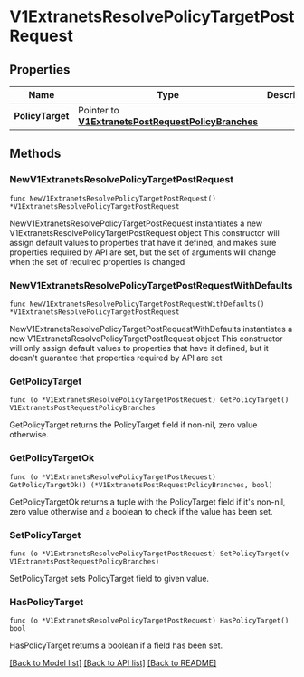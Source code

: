 # V1ExtranetsResolvePolicyTargetPostRequest

## Properties

Name | Type | Description | Notes
------------ | ------------- | ------------- | -------------
**PolicyTarget** | Pointer to [**V1ExtranetsPostRequestPolicyBranches**](V1ExtranetsPostRequestPolicyBranches.md) |  | [optional] 

## Methods

### NewV1ExtranetsResolvePolicyTargetPostRequest

`func NewV1ExtranetsResolvePolicyTargetPostRequest() *V1ExtranetsResolvePolicyTargetPostRequest`

NewV1ExtranetsResolvePolicyTargetPostRequest instantiates a new V1ExtranetsResolvePolicyTargetPostRequest object
This constructor will assign default values to properties that have it defined,
and makes sure properties required by API are set, but the set of arguments
will change when the set of required properties is changed

### NewV1ExtranetsResolvePolicyTargetPostRequestWithDefaults

`func NewV1ExtranetsResolvePolicyTargetPostRequestWithDefaults() *V1ExtranetsResolvePolicyTargetPostRequest`

NewV1ExtranetsResolvePolicyTargetPostRequestWithDefaults instantiates a new V1ExtranetsResolvePolicyTargetPostRequest object
This constructor will only assign default values to properties that have it defined,
but it doesn't guarantee that properties required by API are set

### GetPolicyTarget

`func (o *V1ExtranetsResolvePolicyTargetPostRequest) GetPolicyTarget() V1ExtranetsPostRequestPolicyBranches`

GetPolicyTarget returns the PolicyTarget field if non-nil, zero value otherwise.

### GetPolicyTargetOk

`func (o *V1ExtranetsResolvePolicyTargetPostRequest) GetPolicyTargetOk() (*V1ExtranetsPostRequestPolicyBranches, bool)`

GetPolicyTargetOk returns a tuple with the PolicyTarget field if it's non-nil, zero value otherwise
and a boolean to check if the value has been set.

### SetPolicyTarget

`func (o *V1ExtranetsResolvePolicyTargetPostRequest) SetPolicyTarget(v V1ExtranetsPostRequestPolicyBranches)`

SetPolicyTarget sets PolicyTarget field to given value.

### HasPolicyTarget

`func (o *V1ExtranetsResolvePolicyTargetPostRequest) HasPolicyTarget() bool`

HasPolicyTarget returns a boolean if a field has been set.


[[Back to Model list]](../README.md#documentation-for-models) [[Back to API list]](../README.md#documentation-for-api-endpoints) [[Back to README]](../README.md)


